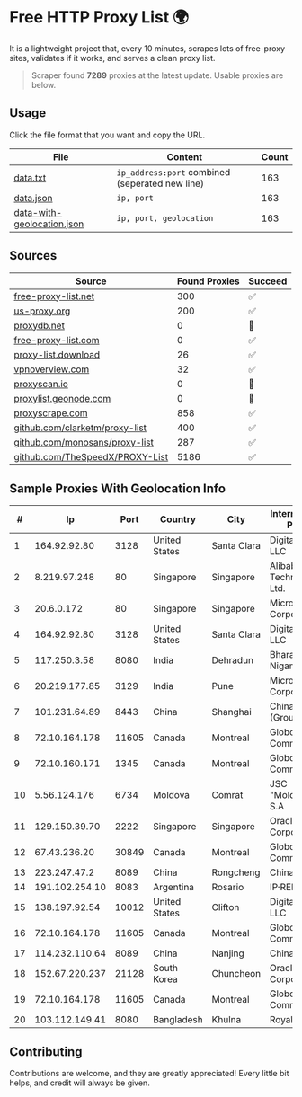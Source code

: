 
# Free HTTP Proxy List 🌍

It is a lightweight project that, every 10 minutes, scrapes lots of free-proxy sites, validates if it works, and serves a clean proxy list.


> Scraper found **7289** proxies at the latest update. Usable proxies are below.

## Usage

Click the file format that you want and copy the URL.


|File|Content|Count|
|----|-------|-----|
|[data.txt](https://raw.githubusercontent.com/themiralay/Proxy-List-World/master/data.txt)|`ip_address:port` combined (seperated new line)|163|
|[data.json](https://raw.githubusercontent.com/themiralay/Proxy-List-World/master/data.json)|`ip, port`|163|
|[data-with-geolocation.json](https://raw.githubusercontent.com/themiralay/Proxy-List-World/master/data-with-geolocation.json)|`ip, port, geolocation`|163|

## Sources

|Source|Found Proxies|Succeed|
|------|-------------|-------|
|[free-proxy-list.net](https://free-proxy-list.net)|300|✅|
|[us-proxy.org](https://www.us-proxy.org)|200|✅|
|[proxydb.net](http://proxydb.net)|0|🚫|
|[free-proxy-list.com](https://free-proxy-list.com/?page=&port=&type%5B%5D=http&type%5B%5D=https&up_time=0&search=Search)|0|✅|
|[proxy-list.download](https://www.proxy-list.download/HTTP)|26|✅|
|[vpnoverview.com](https://vpnoverview.com/privacy/anonymous-browsing/free-proxy-servers)|32|✅|
|[proxyscan.io](https://www.proxyscan.io)|0|🚫|
|[proxylist.geonode.com](https://proxylist.geonode.com/api/proxy-list?limit=300&page=1&sort_by=lastChecked&sort_type=desc&protocols=http,https)|0|🚫|
|[proxyscrape.com](https://api.proxyscrape.com/v2/?request=displayproxies&protocol=http&timeout=10000&country=all&ssl=all&anonymity=all)|858|✅|
|[github.com/clarketm/proxy-list](https://raw.githubusercontent.com/clarketm/proxy-list/master/proxy-list-raw.txt)|400|✅|
|[github.com/monosans/proxy-list](https://raw.githubusercontent.com/monosans/proxy-list/main/proxies/http.txt)|287|✅|
|[github.com/TheSpeedX/PROXY-List](https://raw.githubusercontent.com/TheSpeedX/PROXY-List/master/http.txt)|5186|✅|


## Sample Proxies With Geolocation Info

|#|Ip|Port|Country|City|Internet Service Provider|
|-|--|----|-------|----|-------------------------|
|1|164.92.92.80|3128|United States|Santa Clara|DigitalOcean, LLC|
|2|8.219.97.248|80|Singapore|Singapore|Alibaba (US) Technology Co., Ltd.|
|3|20.6.0.172|80|Singapore|Singapore|Microsoft Corporation|
|4|164.92.92.80|3128|United States|Santa Clara|DigitalOcean, LLC|
|5|117.250.3.58|8080|India|Dehradun|Bharat Sanchar Nigam Ltd|
|6|20.219.177.85|3129|India|Pune|Microsoft Corporation|
|7|101.231.64.89|8443|China|Shanghai|China Telecom (Group)|
|8|72.10.164.178|11605|Canada|Montreal|GloboTech Communications|
|9|72.10.160.171|1345|Canada|Montreal|GloboTech Communications|
|10|5.56.124.176|6734|Moldova|Comrat|JSC "Moldtelecom" S.A|
|11|129.150.39.70|2222|Singapore|Singapore|Oracle Corporation|
|12|67.43.236.20|30849|Canada|Montreal|GloboTech Communications|
|13|223.247.47.2|8089|China|Rongcheng|Chinanet|
|14|191.102.254.10|8083|Argentina|Rosario|IP·RED|
|15|138.197.92.54|10012|United States|Clifton|DigitalOcean, LLC|
|16|72.10.164.178|11605|Canada|Montreal|GloboTech Communications|
|17|114.232.110.64|8089|China|Nanjing|Chinanet|
|18|152.67.220.237|21128|South Korea|Chuncheon|Oracle Corporation|
|19|72.10.164.178|11605|Canada|Montreal|GloboTech Communications|
|20|103.112.149.41|8080|Bangladesh|Khulna|Royalnet|



## Contributing

Contributions are welcome, and they are greatly appreciated! Every
little bit helps, and credit will always be given.

